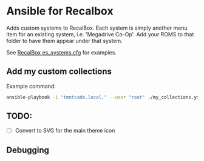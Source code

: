 # Ansible for Recalbox

Adds custom systems to RecalBox.
Each system is simply another menu item for an existing system, i.e. 'Megadrive Co-Op'. Add your ROMS to that folder to have them appear under that system.

See [RecalBox es_systems.cfg][5] for examples.

[5]: https://github.com/recalbox/recalbox-buildroot/blob/master/board/recalbox/fsoverlay/recalbox/share_init/system/.emulationstation/es_systems.cfg

## Add my custom collections

Example command:

```sh
ansible-playbook -i "tmntcade.local," --user "root" ./my_collections.yml
```

## TODO:

- [ ] Convert to SVG for the main theme icon

## Debugging

